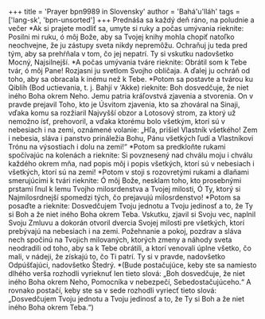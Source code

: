 +++
title = 'Prayer bpn9989 in Slovensky'
author = 'Bahá'u'lláh'
tags = ['lang-sk', 'bpn-unsorted']
+++
Prednáša sa každý deň ráno, na poludnie a večer
*Ak si prajete modliť sa, umyte si ruky a počas umývania rieknite:
Posilni mi ruku, ó môj Bože, aby sa Tvojej knihy mohla chopiť natoľko neochvejne, že ju zástupy sveta nikdy nepremôžu. Ochraňuj ju teda pred tým, aby sa prehŕňala v tom, čo jej nepatrí. Ty si vskutku nadovšetko Mocný, Najsilnejší.
*A počas umývania tváre rieknite:
Obrátil som k Tebe tvár, ó môj Pane! Rozjasni ju svetlom Svojho obličaja. A ďalej ju ochráň od toho, aby sa obracala k inému než k Tebe.
*Potom sa postavte a tvárou ku Qiblih (Bod uctievania, t. j. Bahjí v ‘Akke) rieknite:
Boh dosvedčuje, že niet iného Boha okrem Neho. Jemu patria kráľovstvá zjavenia a stvorenia. On v pravde prejavil Toho, kto je Úsvitom zjavenia, kto sa zhováral na Sinaji, vďaka komu sa rozžiaril Najvyšší obzor a Lotosový strom, za ktorý už nemožno ísť, prehovoril, a vďaka ktorému bolo všetkým, ktorí sú v nebesiach i na zemi, oznámené volanie: „Hľa, prišiel Vlastník všetkého! Zem i nebesia, sláva i panstvo prináležia Bohu, Pánu všetkých ľudí a Vlastníkovi Trónu na výsostiach i dolu na zemi!“
*Potom sa predkloňte rukami spočívajúc na kolenách a rieknite:
Si povznesený nad chválu moju i chválu každého okrem mňa, nad popis môj i popis všetkých, ktorí sú v nebesiach i všetkých, ktorí sú na zemi!
*Potom v stoji s rozovretými rukami a dlaňami smerujúcimi k tvári rieknite:
Ó môj Bože, nesklam toho, kto prosebnými prstami ľnul k lemu Tvojho milosrdenstva a Tvojej milosti, Ó Ty, ktorý si Najmilosrdnejší spomedzi tých, čo prejavujú milosrdenstvo!
*Potom sa posaďte a rieknite:
Dosvedčujem Tvoju jednotu a Tvoju jedinosť a to, že Ty si Boh a že niet iného Boha okrem Teba. Vskutku, zjavil si Svoju vec, naplnil Svoju Zmluvu a dokorán otvoril dvercia Svojej milosti pre všetkých, ktorí prebývajú na nebesiach i na zemi. Požehnanie a pokoj, pozdrav a sláva nech spočinú na Tvojich milovaných, ktorých zmeny a náhody sveta neodradili od toho, aby sa k Tebe obrátili, a ktorí venovali úplne všetko, čo mali, v nádeji, že získajú to, čo Ti patrí. Ty si v pravde, nadovšetko Odpúšťajúci, nadovšetko Štedrý.
*(Bude postačujúce, keby ste sa namiesto dlhého verša rozhodli vyrieknuť len tieto slová: „Boh dosvedčuje, že niet iného Boha okrem Neho, Pomocníka v nebezpečí, Sebedostačujúceho.“ A rovnako postačí, keby ste sa v sede rozhodli vyriecť tieto slová: „Dosvedčujem Tvoju jednotu a Tvoju jedinosť a to, že Ty si Boh a že niet iného Boha okrem Teba.“)
